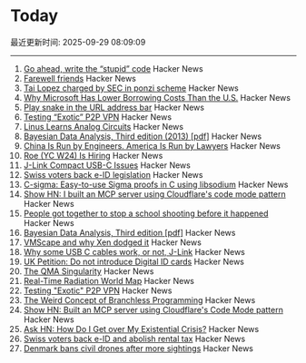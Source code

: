 # Today

最近更新时间: 2025-09-29 08:09:09

--- 
1. [Go ahead, write the “stupid” code](https://spikepuppet.io/posts/write-the-stupid-code/) Hacker News
2. [Farewell friends](https://humbledollar.com/forum/farewell-friends/) Hacker News
3. [Tai Lopez charged by SEC in ponzi scheme](https://www.sec.gov/enforcement-litigation/litigation-releases/lr-26413) Hacker News
4. [Why Microsoft Has Lower Borrowing Costs Than the U.S.](https://www.wsj.com/finance/investing/why-microsoft-has-lower-borrowing-costs-than-the-u-s-de841633) Hacker News
5. [Play snake in the URL address bar](https://demian.ferrei.ro/snake/) Hacker News
6. [Testing “Exotic” P2P VPN](https://blog.nommy.moe/blog/exotic-mesh-vpn/) Hacker News
7. [Linus Learns Analog Circuits](https://github.com/torvalds/GuitarPedal) Hacker News
8. [Bayesian Data Analysis, Third edition (2013) [pdf]](https://sites.stat.columbia.edu/gelman/book/BDA3.pdf) Hacker News
9. [China Is Run by Engineers. America Is Run by Lawyers](https://freakonomics.com/podcast/china-is-run-by-engineers-america-is-run-by-lawyers/) Hacker News
10. [Roe (YC W24) Is Hiring](https://news.ycombinator.com/item?id=45407951) Hacker News
11. [J-Link Compact USB-C Issues](https://alvarop.com/2025/09/j-link-compact-usb-c-issues/) Hacker News
12. [Swiss voters back e-ID legislation](https://www.admin.ch/gov/en/start/documentation/votes/20250928/e-id-act.html) Hacker News
13. [C-sigma: Easy-to-use Sigma proofs in C using libsodium](https://github.com/jedisct1/c-sigma) Hacker News
14. [Show HN: I built an MCP server using Cloudflare's code mode pattern](https://github.com/jx-codes/codemode-mcp) Hacker News
15. [People got together to stop a school shooting before it happened](https://www.nytimes.com/2025/09/27/nyregion/mass-shooting-prevention.html) Hacker News
16. [Bayesian Data Analysis, Third edition [pdf]](https://sites.stat.columbia.edu/gelman/book/BDA3.pdf) Hacker News
17. [VMScape and why Xen dodged it](https://virtualize.sh/blog/vmscape-and-why-xen-dodged-it/) Hacker News
18. [Why some USB C cables work, or not, J-Link](https://alvarop.com/2025/09/j-link-compact-usb-c-issues/) Hacker News
19. [UK Petition: Do not introduce Digital ID cards](https://petition.parliament.uk/petitions/730194) Hacker News
20. [The QMA Singularity](https://scottaaronson.blog/?p=9183) Hacker News
21. [Real-Time Radiation World Map](https://www.gmcmap.com/) Hacker News
22. [Testing "Exotic" P2P VPN](https://blog.nommy.moe/blog/exotic-mesh-vpn/) Hacker News
23. [The Weird Concept of Branchless Programming](https://sanixdk.xyz/blogs/the-weird-concept-of-branchless-programming) Hacker News
24. [Show HN: Built an MCP server using Cloudflare's Code Mode pattern](https://github.com/jx-codes/codemode-mcp) Hacker News
25. [Ask HN: How Do I Get over My Existential Crisis?](https://news.ycombinator.com/item?id=45405977) Hacker News
26. [Swiss voters back e-ID and abolish rental tax](https://www.swissinfo.ch/eng/swiss-politics/swiss-voters-have-decided-on-electronic-id-and-abolishing-rental-tax/90057432) Hacker News
27. [Denmark bans civil drones after more sightings](https://www.dw.com/en/denmark-bans-civil-drones-after-more-sightings/a-74166973) Hacker News
